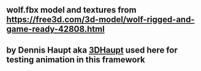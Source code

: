 ## wolf.fbx model and textures from https://free3d.com/3d-model/wolf-rigged-and-game-ready-42808.html
## by Dennis Haupt aka [3DHaupt](3DHaupt.com) used here for testing animation in this framework
